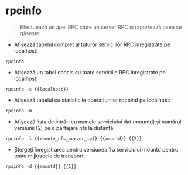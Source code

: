 # rpcinfo

> Efectuează un apel RPC către un server RPC și raportează ceea ce găsește.

- Afișează tabelul complet al tuturor serviciilor RPC înregistrate pe localhost:

`rpcinfo`

- Afișează un tabel concis cu toate serviciile RPC înregistrate pe localhost:

`rpcinfo -s {{localhost}}`

- Afișează tabelul cu statisticile operațiunilor rpcbind pe localhost:

`rpcinfo -m`

- Afișează lista de intrări cu numele serviciului dat (mountd) și numărul versiunii (2) pe o partajare nfs la distanță:

`rpcinfo -l {{remote_nfs_server_ip}} {{mountd}} {{2}}`

- Ștergeți înregistrarea pentru versiunea 1 a serviciului mountd pentru toate mijloacele de transport:

`rpcinfo -d {{mountd}} {{1}}`
